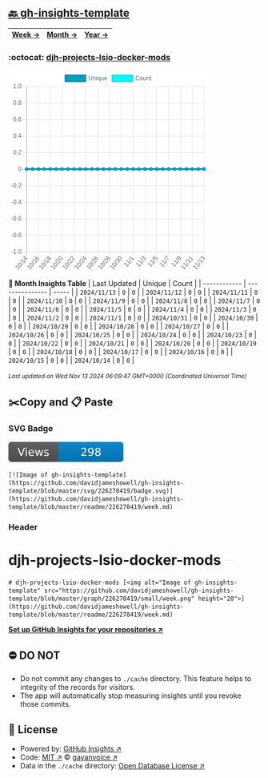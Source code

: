 ## [🔙 gh-insights-template](https://github.com/davidjameshowell/gh-insights-template)
| [**Week →**](https://github.com/davidjameshowell/gh-insights-template/blob/master/readme/226278419/week.md) | [**Month →**](https://github.com/davidjameshowell/gh-insights-template/blob/master/readme/226278419/month.md) | [**Year →**](https://github.com/davidjameshowell/gh-insights-template/blob/master/readme/226278419/year.md) |
 | ------------ | --------------- | ----- |

### :octocat: [djh-projects-lsio-docker-mods](https://github.com/davidjameshowell/djh-projects-lsio-docker-mods)
![Image of gh-insights-template](https://github.com/davidjameshowell/gh-insights-template/blob/master/graph/226278419/large/month.png)

**:calendar: Month Insights Table**
| Last Updated | Unique | Count |
 | ------------ | --------------- | ----- |
 | `2024/11/13` |  `0` | `0` |
 | `2024/11/12` |  `0` | `0` |
 | `2024/11/11` |  `0` | `0` |
 | `2024/11/10` |  `0` | `0` |
 | `2024/11/9` |  `0` | `0` |
 | `2024/11/8` |  `0` | `0` |
 | `2024/11/7` |  `0` | `0` |
 | `2024/11/6` |  `0` | `0` |
 | `2024/11/5` |  `0` | `0` |
 | `2024/11/4` |  `0` | `0` |
 | `2024/11/3` |  `0` | `0` |
 | `2024/11/2` |  `0` | `0` |
 | `2024/11/1` |  `0` | `0` |
 | `2024/10/31` |  `0` | `0` |
 | `2024/10/30` |  `0` | `0` |
 | `2024/10/29` |  `0` | `0` |
 | `2024/10/28` |  `0` | `0` |
 | `2024/10/27` |  `0` | `0` |
 | `2024/10/26` |  `0` | `0` |
 | `2024/10/25` |  `0` | `0` |
 | `2024/10/24` |  `0` | `0` |
 | `2024/10/23` |  `0` | `0` |
 | `2024/10/22` |  `0` | `0` |
 | `2024/10/21` |  `0` | `0` |
 | `2024/10/20` |  `0` | `0` |
 | `2024/10/19` |  `0` | `0` |
 | `2024/10/18` |  `0` | `0` |
 | `2024/10/17` |  `0` | `0` |
 | `2024/10/16` |  `0` | `0` |
 | `2024/10/15` |  `0` | `0` |
 | `2024/10/14` |  `0` | `0` |

<small><i>Last updated on Wed Nov 13 2024 06:09:47 GMT+0000 (Coordinated Universal Time)</i></small>

## ✂️Copy and 📋 Paste
### SVG Badge
[![Image of gh-insights-template](https://github.com/davidjameshowell/gh-insights-template/blob/master/svg/226278419/badge.svg)](https://github.com/davidjameshowell/gh-insights-template/blob/master/readme/226278419/week.md)
```readme
[![Image of gh-insights-template](https://github.com/davidjameshowell/gh-insights-template/blob/master/svg/226278419/badge.svg)](https://github.com/davidjameshowell/gh-insights-template/blob/master/readme/226278419/week.md)
```
### Header
# djh-projects-lsio-docker-mods [<img alt="Image of gh-insights-template" src="https://github.com/davidjameshowell/gh-insights-template/blob/master/graph/226278419/small/week.png" height="20">](https://github.com/davidjameshowell/gh-insights-template/blob/master/readme/226278419/week.md)
```readme
# djh-projects-lsio-docker-mods [<img alt="Image of gh-insights-template" src="https://github.com/davidjameshowell/gh-insights-template/blob/master/graph/226278419/small/week.png" height="20">](https://github.com/davidjameshowell/gh-insights-template/blob/master/readme/226278419/week.md)
```
[**Set up GitHub Insights for your repositories ↗️**](https://github.com/gayanvoice/github-insights)
## ⛔ DO NOT
- Do not commit any changes to `./cache` directory. This feature helps to integrity of the records for visitors.
- The app will automatically stop measuring insights until you revoke those commits.
## 📄 License
- Powered by: [GitHub Insights ↗️](https://github.com/gayanvoice/github-insights)
- Code: [MIT ↗️](./LICENSE) © [gayanvoice ↗️](https://github.com/gayanvoice)
- Data in the `./cache` directory: [Open Database License ↗️](https://opendatacommons.org/licenses/odbl/1-0/)